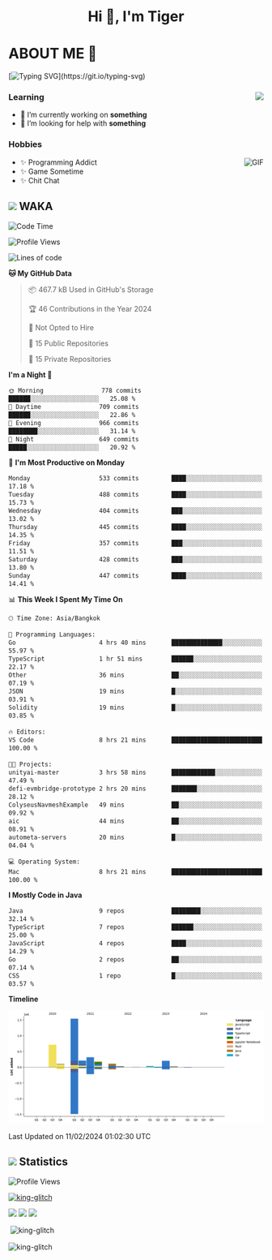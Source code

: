 <h1 align="center">Hi 👋, I'm Tiger</h1>




# ABOUT ME 💬

[![Typing SVG](https://readme-typing-svg.herokuapp.com?color=22F771&vCenter=true&lines=A+perssionate+developer+from+nowhere.)](https://git.io/typing-svg)

<div>
 <img align="right" src="https://spotify-github-profile.vercel.app/api/view?uid=12129734423&cover_image=false&theme=default&bar_color=22d016&bar_color_cover=true" />
 <h3>Learning</h3>
 
 <ul>
  <li>🔭 I’m currently working on <b>something</b></li>
  <li>🤝 I’m looking for help with <b>something</b></li>
 </ul>
 
</div>
<div>
 <h3>Hobbies</h3>
 <img align="right" height="475px"  alt="GIF" src="https://i.pinimg.com/originals/1f/b7/db/1fb7dbee557e5ed509f7517da8a84d58.gif" />
 <ul>
  <li>✨ Programming Addict</li>
  <li>✨ Game Sometime</li>
  <li>✨ Chit Chat</li>
 </ul>
 
</div>



## <img height="40" src="https://raw.githubusercontent.com/innng/innng/master/assets/kyubey.gif"/> WAKA

<!--START_SECTION:waka-->
![Code Time](http://img.shields.io/badge/Code%20Time-1%2C761%20hrs%2050%20mins-blue)

![Profile Views](http://img.shields.io/badge/Profile%20Views-0-blue)

![Lines of code](https://img.shields.io/badge/From%20Hello%20World%20I%27ve%20Written-3.4%20million%20lines%20of%20code-blue)

**🐱 My GitHub Data** 

> 📦 467.7 kB Used in GitHub's Storage 
 > 
> 🏆 46 Contributions in the Year 2024
 > 
> 🚫 Not Opted to Hire
 > 
> 📜 15 Public Repositories 
 > 
> 🔑 15 Private Repositories 
 > 
**I'm a Night 🦉** 

```text
🌞 Morning                778 commits         ██████░░░░░░░░░░░░░░░░░░░   25.08 % 
🌆 Daytime                709 commits         ██████░░░░░░░░░░░░░░░░░░░   22.86 % 
🌃 Evening                966 commits         ████████░░░░░░░░░░░░░░░░░   31.14 % 
🌙 Night                  649 commits         █████░░░░░░░░░░░░░░░░░░░░   20.92 % 
```
📅 **I'm Most Productive on Monday** 

```text
Monday                   533 commits         ████░░░░░░░░░░░░░░░░░░░░░   17.18 % 
Tuesday                  488 commits         ████░░░░░░░░░░░░░░░░░░░░░   15.73 % 
Wednesday                404 commits         ███░░░░░░░░░░░░░░░░░░░░░░   13.02 % 
Thursday                 445 commits         ████░░░░░░░░░░░░░░░░░░░░░   14.35 % 
Friday                   357 commits         ███░░░░░░░░░░░░░░░░░░░░░░   11.51 % 
Saturday                 428 commits         ███░░░░░░░░░░░░░░░░░░░░░░   13.80 % 
Sunday                   447 commits         ████░░░░░░░░░░░░░░░░░░░░░   14.41 % 
```


📊 **This Week I Spent My Time On** 

```text
🕑︎ Time Zone: Asia/Bangkok

💬 Programming Languages: 
Go                       4 hrs 40 mins       ██████████████░░░░░░░░░░░   55.97 % 
TypeScript               1 hr 51 mins        ██████░░░░░░░░░░░░░░░░░░░   22.17 % 
Other                    36 mins             ██░░░░░░░░░░░░░░░░░░░░░░░   07.19 % 
JSON                     19 mins             █░░░░░░░░░░░░░░░░░░░░░░░░   03.91 % 
Solidity                 19 mins             █░░░░░░░░░░░░░░░░░░░░░░░░   03.85 % 

🔥 Editors: 
VS Code                  8 hrs 21 mins       █████████████████████████   100.00 % 

🐱‍💻 Projects: 
unityai-master           3 hrs 58 mins       ████████████░░░░░░░░░░░░░   47.49 % 
defi-evmbridge-prototype 2 hrs 20 mins       ███████░░░░░░░░░░░░░░░░░░   28.12 % 
ColyseusNavmeshExample   49 mins             ██░░░░░░░░░░░░░░░░░░░░░░░   09.92 % 
aic                      44 mins             ██░░░░░░░░░░░░░░░░░░░░░░░   08.91 % 
autometa-servers         20 mins             █░░░░░░░░░░░░░░░░░░░░░░░░   04.04 % 

💻 Operating System: 
Mac                      8 hrs 21 mins       █████████████████████████   100.00 % 
```

**I Mostly Code in Java** 

```text
Java                     9 repos             ████████░░░░░░░░░░░░░░░░░   32.14 % 
TypeScript               7 repos             ██████░░░░░░░░░░░░░░░░░░░   25.00 % 
JavaScript               4 repos             ████░░░░░░░░░░░░░░░░░░░░░   14.29 % 
Go                       2 repos             ██░░░░░░░░░░░░░░░░░░░░░░░   07.14 % 
CSS                      1 repo              █░░░░░░░░░░░░░░░░░░░░░░░░   03.57 % 
```



**Timeline**

![Lines of Code chart](https://raw.githubusercontent.com/king-glitch/king-glitch/main/assets/bar_graph.png)


 Last Updated on 11/02/2024 01:02:30 UTC
<!--END_SECTION:waka-->
## <img height="40" src="https://raw.githubusercontent.com/innng/innng/master/assets/kyubey.gif"/> Statistics
![Profile Views](https://komarev.com/ghpvc/?username=king-glitch)  

<p align="left"> 
 <a href="https://github.com/ryo-ma/github-profile-trophy">
  <img src="https://github-profile-trophy.vercel.app/?username=king-glitch&theme=dracula" alt="king-glitch" />
 </a> </p>

![](https://github-profile-summary-cards.vercel.app/api/cards/profile-details?username=king-glitch&theme=dracula)
![](https://github-profile-summary-cards.vercel.app/api/cards/stats?username=king-glitch&theme=dracula) 
![](https://github-profile-summary-cards.vercel.app/api/cards/productive-time?username=king-glitch&theme=dracula)


<p>&nbsp;<img align="center" src="https://github-readme-stats.vercel.app/api?username=king-glitch&theme=dracula" alt="king-glitch" /></p>

<p><img align="center" src="https://github-readme-streak-stats.herokuapp.com/?user=king-glitch&theme=dracula" alt="king-glitch" /></p>
